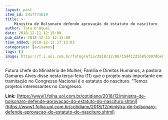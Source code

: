 ```yaml
---
layout: post
item_id: 2417771619
title: >-
    Ministra de Bolsonaro defende aprovação do estatuto do nascituro
author: Tatu D'Oquei
date: 2018-12-11 12:15:00
pub_date: 2018-12-11 12:15:00
time_added: 2018-12-11 17:13:03
categories: [avisamos]
tags: []
image: https://f.i.uol.com.br/fotografia/2018/12/06/15441225585c0970be0be1e_1544122558_3x2_rt.jpg
---
```


Futura chefe do Ministério de Mulher, Família e Direitos Humanos, a pastora Damares Alves disse nesta terça-feira (11) que o projeto mais importante em tramitação no Congresso Nacional é o estatuto do nascituro. "Temos projetos interessantes no Congresso.

**Link:** [https://www1.folha.uol.com.br/cotidiano/2018/12/ministra-de-bolsonaro-defende-aprovacao-do-estatuto-do-nascituro.shtml](https://www1.folha.uol.com.br/cotidiano/2018/12/ministra-de-bolsonaro-defende-aprovacao-do-estatuto-do-nascituro.shtml)

